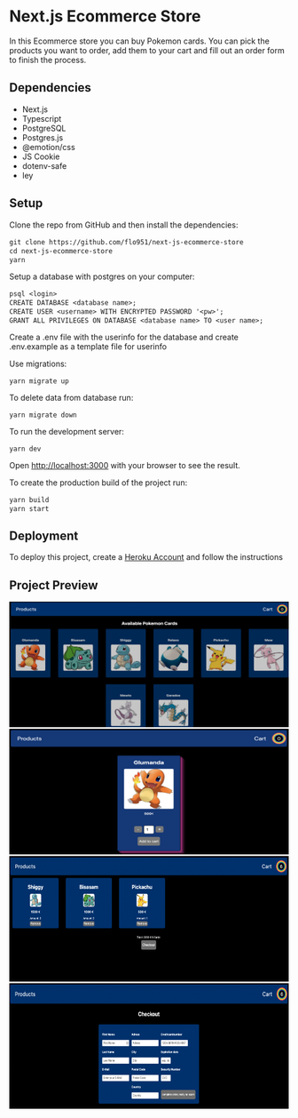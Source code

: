 # Next.js Ecommerce Store

In this Ecommerce store you can buy Pokemon cards. You can pick the products you want to order, add them to your cart and fill out an order form to finish the process.

## Dependencies

- Next.js
- Typescript
- PostgreSQL
- Postgres.js
- @emotion/css
- JS Cookie
- dotenv-safe
- ley

## Setup

Clone the repo from GitHub and then install the dependencies:
```
git clone https://github.com/flo951/next-js-ecommerce-store
cd next-js-ecommerce-store
yarn
```
Setup a database with postgres on your computer:
```
psql <login>
CREATE DATABASE <database name>;
CREATE USER <username> WITH ENCRYPTED PASSWORD '<pw>';
GRANT ALL PRIVILEGES ON DATABASE <database name> TO <user name>;
```
Create a .env file with the userinfo for the database and create .env.example as a template file for userinfo

Use migrations:
```
yarn migrate up
```
To delete data from database run:
```
yarn migrate down
```
To run the development server:
```
yarn dev
```
Open [http://localhost:3000](http://localhost:3000) with your browser to see the result.

To create the production build of the project run:
```
yarn build
yarn start
```
## Deployment

To deploy this project, create a [Heroku Account](https://signup.heroku.com/) and follow the instructions

## Project Preview

<img src="/public/images/examplepic1.png" width="627" height="226">
<img src="/public/images/examplepic2.png" width="627" height="226">
<img src="/public/images/examplepic4.png" width="627" height="226">
<img src="/public/images/examplepic3.png" width="627" height="226">









